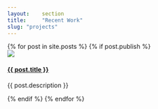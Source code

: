 ```yaml
---
layout:    section
title:     "Recent Work"
slug: "projects"
---
```

<!-- Begin blog block -->

<div class="blog-block">
<div class="grid grid-30-70">
{% for post in site.posts %}
{% if post.publish %}
	<div class="blog-block-grid-item">
		<img src="{{ post.img-src }}">
	</div>
	<div class="blog-block-grid-item">
		<h4>
			<a class="font-400" href="{{ post.url | prepend: site.baseurl }}">
			{{ post.title }}
			</a>
			<!-- <time class="font-400">{{ post.date | date: "%b %-d, %Y" }}</time> -->
		</h4>
		<p>{{ post.description }}</p>
	</div>
{% endif %}
{% endfor %}
</div>
</div>

<!-- End blog block -->
